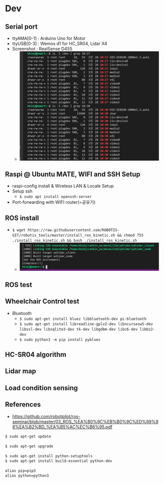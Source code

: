 # Dev

## Serial port

* ttyAMA[0-1] : Arduino Uno for Motor
* ttyUSB[0-3] : Wemos d1 for HC_SR04, Lidar X4
* Screenshot : RealSense D455
    * ![serial_port_screenshot](https://raw.githubusercontent.com/KKimj/smartwheelchair/main/images/screenshots/screenshot1.png?raw=true "Title")

## Raspi @ Ubuntu MATE, WIFI and SSH Setup
* raspi-config install & Wireless LAN & Locale Setup
* Setup ssh
    * ```$ sudo apt install openssh-server``` 
* Port-forwarding with WIFI router(=공유기)

## ROS install
* ```$ wget https://raw.githubusercontent.com/ROBOTIS-GIT/robotis_tools/master/install_ros_kinetic.sh && chmod 755 ./install_ros_kinetic.sh && bash ./install_ros_kinetic.sh```
    * ![ros_install_complete](https://raw.githubusercontent.com/KKimj/smartwheelchair/main/images/screenshots/screenshot2.png?raw=true "Title")


## ROS test

## Wheelchair Control test
* Bluetooth
  * ```$ sudo apt-get install bluez libbluetooth-dev pi-bluetooth```
  * ```$ sudo apt-get install libreadline-gplv2-dev libncursesw5-dev libssl-dev libsqlite3-dev tk-dev libgdbm-dev libc6-dev libbz2-dev```
  * ```$ sudo python3 -m pip install pybluez```
  

## HC-SR04 algorithm

## Lidar map

## Load condition sensing


## References
* https://github.com/robotpilot/ros-seminar/blob/master/03_ROS_%EA%B0%9C%EB%B0%9C%ED%99%98%EA%B2%BD_%EA%B5%AC%EC%B6%95.pdf


```
$ sudo apt-get update

$ sudo apt-get upgrade

$ sudo apt-get install python-setuptools
$ sudo apt-get install build-essential python-dev

alias pip=pip3
alias python=python3
```